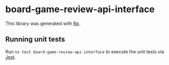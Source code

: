 # board-game-review-api-interface

This library was generated with [Nx](https://nx.dev).

## Running unit tests

Run `nx test board-game-review-api-interface` to execute the unit tests via [Jest](https://jestjs.io).
